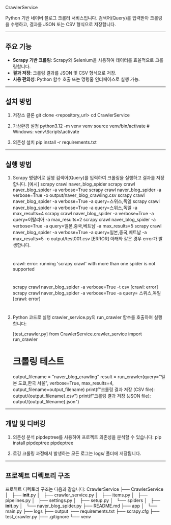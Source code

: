 CrawlerService

Python 기반 네이버 블로그 크롤러 서비스입니다. 검색어(Query)를 입력받아 크롤링을 수행하고, 결과를 JSON 또는 CSV 형식으로 저장합니다.

---

## 주요 기능

- **Scrapy 기반 크롤링**: Scrapy와 Selenium을 사용하여 데이터를 효율적으로 크롤링합니다.
- **결과 저장**: 크롤링 결과를 JSON 및 CSV 형식으로 저장.
- **사용 편의성**: Python 함수 호출 또는 명령줄 인터페이스로 실행 가능.

---

## 설치 방법

1. 저장소 클론
   git clone <repository_url>
   cd CrawlerService

2. 가상환경 설정
   python3.12 -m venv venv
   source venv/bin/activate  # Windows: venv\Scripts\activate

3. 의존성 설치
   pip install -r requirements.txt

---

## 실행 방법

1. Scrapy 명령어로 실행
   검색어(Query)를 입력하여 크롤링을 실행하고 결과를 저장합니다.
   [예시]
   scrapy crawl naver_blog_spider
   scrapy crawl naver_blog_spider -a verbose=True
   scrapy crawl naver_blog_spider -a verbose=True -o output/naver_blog_crawling.csv
   scrapy crawl naver_blog_spider -a verbose=True -a query=스위스,독일
   scrapy crawl naver_blog_spider -a verbose=True -a query=스위스,독일 -a max_results=4
   scrapy crawl naver_blog_spider -a verbose=True -a query=이탈리아 -a max_results=2
   scrapy crawl naver_blog_spider -a verbose=True -a query=일본,중국,베트남 -a max_results=5
   scrapy crawl naver_blog_spider -a verbose=True -a query=일본,중국,베트남 -a max_results=5 -o output/test001.csv
   [ERROR]
   아래와 같은 경우 error가 발생합니다.
   # ######################################################################
   crawl: error: running 'scrapy crawl' with more than one spider is not supported
   # ######################################################################
   scrapy crawl naver_blog_spider -a verbose=True -t csv  [crawl: error]
   scrapy crawl naver_blog_spider -a verbose=True -a query= 스위스,독일  [crawl: error]
   # ######################################################################

2. Python 코드로 실행
   crawler_service.py의 run_crawler 함수를 호출하여 실행합니다:

   [test_crawler.py]
   from CrawlerService.crawler_service import run_crawler

   # 크롤링 테스트
   output_filename = "naver_blog_crawling"
   result = run_crawler(query="일본 도쿄,한국 서울", verbose=True, max_results=4, output_filename=output_filename)
   print(f"크롤링 결과 저장 (CSV file): output/{output_filename}.csv")
   print(f"크롤링 결과 저장 (JSON file): output/{output_filename}.json")

---

## 개발 및 디버깅

1. 의존성 분석
   pipdeptree를 사용하여 프로젝트 의존성을 분석할 수 있습니다:
   pip install pipdeptree
   pipdeptree

2. 로깅
   크롤링 과정에서 발생하는 모든 로그는 logs/ 폴더에 저장됩니다.

---

## 프로젝트 디렉토리 구조

프로젝트 디렉토리 구조는 다음과 같습니다:
CrawlerService
├── CrawlerService
│   ├── __init__.py
│   ├── crawler_service.py
│   ├── items.py
│   ├── pipelines.py
│   ├── settings.py
│   ├── setup.py
│   └── spiders
│       ├── __init__.py
│       └── naver_blog_spider.py
├── README.md
├── app
│   └── main.py
├── logs
├── output
├── requirements.txt
├── scrapy.cfg
├── test_crawler.py
├── .gitignore
└── venv
